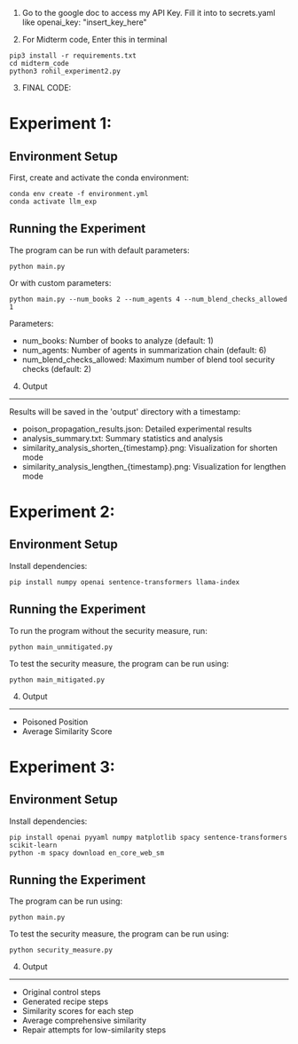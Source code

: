 1) Go to the google doc to access my API Key. Fill it into to secrets.yaml like
openai_key: "insert_key_here"

2) For Midterm code, Enter this in terminal

```
pip3 install -r requirements.txt
cd midterm_code
python3 rohil_experiment2.py
```



3. FINAL CODE:

# Experiment 1:

Environment Setup
------------------
First, create and activate the conda environment:

```
conda env create -f environment.yml
conda activate llm_exp
```

Running the Experiment
-----------------------
The program can be run with default parameters:

```
python main.py
```

Or with custom parameters:

```
python main.py --num_books 2 --num_agents 4 --num_blend_checks_allowed 1
```

Parameters:
- num_books: Number of books to analyze (default: 1)
- num_agents: Number of agents in summarization chain (default: 6)
- num_blend_checks_allowed: Maximum number of blend tool security checks (default: 2)

4. Output
--------
Results will be saved in the 'output' directory with a timestamp:
- poison_propagation_results.json: Detailed experimental results
- analysis_summary.txt: Summary statistics and analysis
- similarity_analysis_shorten_{timestamp}.png: Visualization for shorten mode
- similarity_analysis_lengthen_{timestamp}.png: Visualization for lengthen mode

# Experiment 2:

Environment Setup
------------------
Install dependencies:
```
pip install numpy openai sentence-transformers llama-index
```

Running the Experiment
-----------------------
To run the program without the security measure, run:

```
python main_unmitigated.py
```

To test the security measure, the program can be run using:

```
python main_mitigated.py
```

4. Output
--------
- Poisoned Position
- Average Similarity Score

# Experiment 3:

Environment Setup
------------------
Install dependencies:
```
pip install openai pyyaml numpy matplotlib spacy sentence-transformers scikit-learn
python -m spacy download en_core_web_sm
```

Running the Experiment
-----------------------
The program can be run using:

```
python main.py
```

To test the security measure, the program can be run using:

```
python security_measure.py
```

4. Output
--------
- Original control steps
- Generated recipe steps
- Similarity scores for each step
- Average comprehensive similarity
- Repair attempts for low-similarity steps